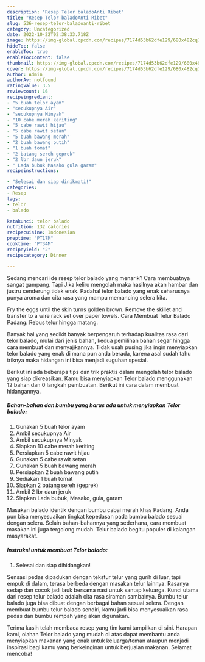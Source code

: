 ```yaml
---
description: "Resep Telor baladoAnti Ribet"
title: "Resep Telor baladoAnti Ribet"
slug: 536-resep-telor-baladoanti-ribet
category: Uncategorized
date: 2022-10-22T02:38:33.718Z
image: https://img-global.cpcdn.com/recipes/7174d53b62dfe129/680x482cq70/telor-balado-foto-resep-utama.jpg
hideToc: false
enableToc: true
enableTocContent: false
thumbnail: https://img-global.cpcdn.com/recipes/7174d53b62dfe129/680x482cq70/telor-balado-foto-resep-utama.jpg
cover: https://img-global.cpcdn.com/recipes/7174d53b62dfe129/680x482cq70/telor-balado-foto-resep-utama.jpg
author: Admin
authorAv: notfound
ratingvalue: 3.5
reviewcount: 16
recipeingredient:
- "5 buah telor ayam"
- "secukupnya Air"
- "secukupnya Minyak"
- "10 cabe merah keriting"
- "5 cabe rawit hijau"
- "5 cabe rawit setan"
- "5 buah bawang merah"
- "2 buah bawang putih"
- "1 buah tomat"
- "2 batang sereh geprek"
- "2 lbr daun jeruk"
- " Lada bubuk Masako gula garam"
recipeinstructions:

- "Selesai dan siap dinikmati!"
categories:
- Resep
tags:
- telor
- balado

katakunci: telor balado 
nutrition: 132 calories
recipecuisine: Indonesian
preptime: "PT17M"
cooktime: "PT34M"
recipeyield: "2"
recipecategory: Dinner

---
```



Sedang mencari ide resep telor balado yang menarik? Cara membuatnya sangat gampang. Tapi Jika keliru mengolah maka hasilnya akan hambar dan justru cenderung tidak enak. Padahal telor balado yang enak seharusnya punya aroma dan cita rasa yang mampu memancing selera kita.


Fry the eggs until the skin turns golden brown. Remove the skillet and transfer to a wire rack set over paper towels. Cara Membuat Telur Balado Padang: Rebus telur hingga matang.

Banyak hal yang sedikit banyak berpengaruh terhadap kualitas rasa dari telor balado, mulai dari jenis bahan, kedua pemilihan bahan segar hingga cara membuat dan menyajikannya. Tidak usah pusing jika ingin menyiapkan telor balado yang enak di mana pun anda berada, karena asal sudah tahu triknya maka hidangan ini bisa menjadi suguhan spesial.


Berikut ini ada beberapa tips dan trik praktis dalam mengolah telor balado yang siap dikreasikan. Kamu bisa menyiapkan Telor balado menggunakan 12 bahan dan 0 langkah pembuatan. Berikut ini cara dalam membuat hidangannya.

<!--inarticleads1-->

##### Bahan-bahan dan bumbu yang harus ada untuk menyiapkan Telor balado:

1. Gunakan 5 buah telor ayam
1. Ambil secukupnya Air
1. Ambil secukupnya Minyak
1. Siapkan 10 cabe merah keriting
1. Persiapkan 5 cabe rawit hijau
1. Gunakan 5 cabe rawit setan
1. Gunakan 5 buah bawang merah
1. Persiapkan 2 buah bawang putih
1. Sediakan 1 buah tomat
1. Siapkan 2 batang sereh (geprek)
1. Ambil 2 lbr daun jeruk
1. Siapkan  Lada bubuk, Masako, gula, garam


Masakan balado identik dengan bumbu cabai merah khas Padang. Anda pun bisa menyesuaikan tingkat kepedasan pada bumbu balado sesuai dengan selera. Selain bahan-bahannya yang sederhana, cara membuat masakan ini juga tergolong mudah. Telur balado begitu populer di kalangan masyarakat. 

<!--inarticleads2-->

##### Instruksi untuk membuat Telor balado:


1. Selesai dan siap dihidangkan!

Sensasi pedas dipadukan dengan tekstur telur yang gurih di luar, tapi empuk di dalam, terasa berbeda dengan masakan telur lainnya. Rasanya sedap dan cocok jadi lauk bersama nasi untuk santap keluarga. Kunci utama dari resep telur balado adalah cita rasa siraman sambalnya. Bumbu telur balado juga bisa dibuat dengan berbagai bahan sesuai selera. Dengan membuat bumbu telur balado sendiri, kamu jadi bisa menyesuaikan rasa pedas dan bumbu rempah yang akan digunakan. 

Terima kasih telah membaca resep yang tim kami tampilkan di sini. Harapan kami, olahan Telor balado yang mudah di atas dapat membantu anda menyiapkan makanan yang enak untuk keluarga/teman ataupun menjadi inspirasi bagi kamu yang berkeinginan untuk berjualan makanan. Selamat mencoba!

